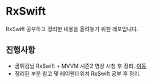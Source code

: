 # RxSwift
RxSwift 공부하고 정리한 내용을 올려놓기 위한 레포입니다.

## 진행사항
- 곰튀김님 RxSwift + MVVM 시즌2 영상 시청 후 정리. [이동](https://github.com/Limwin94/RxSwift/blob/master/Study/RxSwiftGom.md)
- 정리된 부분 참고 및 레이웬더위치 RxSwift 공부 후 정리.
